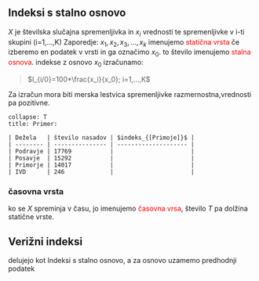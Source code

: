 ## Indeksi s stalno osnovo
$X$ je številska slučajna spremenljivka in $x_i$ vrednosti te spremenljivke v i-ti skupini (i=1,...,K)
Zaporedje:
$x_1,x_2,x_3,...,x_k$  imenujemo <span style="color:red">statična vrsta</span>
če izberemo en podatek v vrsti in ga označimo $x_0$. to število imenujemo <span style="color:red">stalna osnova</span>.
indekse z osnovo $x_0$ izračunamo:
>$I_{i/0}=100*\frac{x_i}{x_0}; i=1,...,K$

Za izračun mora biti merska lestvica spremenljivke razmernostna,vrednosti pa pozitivne.
```ad-example
collapse: T
title: Primer:

| Dežela   | število nasadov | $indeks_{[Primoje]}$ |
| -------- | --------------- | -------------------- |
| Podravje | 17769           |                      |
| Posavje  | 15292           |                      |
| Primorje | 14017           |                      |
| IVD      | 246             |                      |
```
### časovna vrsta
ko se  $X$ spreminja v času, jo imenujemo <span style="color:red">časovna vrsa</span>, število $T$ pa dolžina statične vrste.
## Verižni indeksi
delujejo kot  Indeksi s stalno osnovo, a za osnovo uzamemo  predhodnji podatek